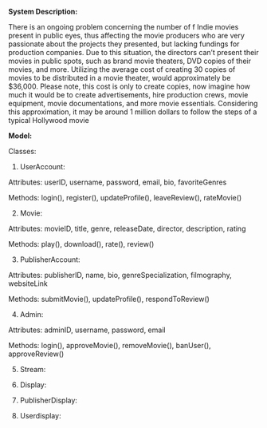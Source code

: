<!-- rough draft for del. 3 from info gathered in meeting -->

**System Description:**
<!-- copied from discord -->

There is an ongoing problem concerning the number of f Indie movies
present in public eyes, thus affecting the movie producers who are very
passionate about the projects they presented, but lacking fundings for production
companies. Due to this situation, the directors can’t present their movies in public
spots, such as brand movie theaters, DVD copies of their movies, and more.
Utilizing the average cost of creating 30 copies of movies to be distributed in a
movie theater, would approximately be $36,000. Please note, this cost is only to
create copies, now imagine how much it would be to create advertisements, hire
production crews, movie equipment, movie documentations, and more movie
essentials. Considering this approximation, it may be around 1 million dollars to
follow the steps of a typical Hollywood movie

**Model:**
<!-- diagram to be developed -->

<!-- below will be delted once digram is complete -->
Classes:

1. UserAccount:

Attributes: userID, username, password, email, bio, favoriteGenres

Methods: login(), register(), updateProfile(), leaveReview(), rateMovie()

2. Movie:

Attributes: movieID, title, genre, releaseDate, director, description, rating

Methods: play(), download(), rate(), review()

3. PublisherAccount:

Attributes: publisherID, name, bio, genreSpecialization, filmography, websiteLink

Methods: submitMovie(), updateProfile(), respondToReview()

4. Admin:

Attributes: adminID, username, password, email

Methods: login(), approveMovie(), removeMovie(), banUser(), approveReview()

5. Stream:

6. Display:

7. PublisherDisplay:

8. Userdisplay:
